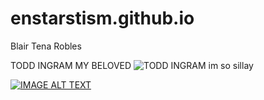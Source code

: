 # enstarstism.github.io
Blair Tena Robles

 TODD INGRAM MY BELOVED 
![TODD INGRAM](https://static.wikia.nocookie.net/scottpilgrim/images/2/2d/Todd_ingram.png)
im so sillay

[![IMAGE ALT TEXT](http://img.youtube.com/vi/ye5v9mOkDh8/0.jpg)](http://www.youtube.com/watch?v=ye5v9mOkDh8 "ATARASHII GAKKO! - 新しい学校のリーダーズ ｢恋ゲバ｣")
